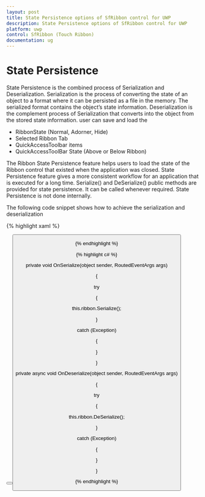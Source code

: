 ```yaml
---
layout: post
title: State Persistence options of SfRibbon control for UWP
description: State Persistence options of SfRibbon control for UWP
platform: uwp
control: SfRibbon (Touch Ribbon)
documentation: ug
---
```


# State Persistence

State Persistence is the combined process of Serialization and Deserialization. Serialization is the process of converting the state of an object to a format where it can be persisted as a file in the memory. The serialized format contains the object’s state information. Deserialization is the complement process of Serialization that converts into the object from the stored state information. user can save and load the

* RibbonState (Normal, Adorner, Hide)
* Selected Ribbon Tab
* QuickAccessToolbar items
* QuickAccessToolBar State (Above or Below Ribbon)

The Ribbon State Persistence feature helps users to load the state of the Ribbon control that existed when the application was closed. State Persistence feature gives a more consistent workflow for an application that is executed for a long time. Serialize() and DeSerialize() public methods are provided for state persistence. It can be called whenever required. State Persistence is not done internally.

The following code snippet shows how to achieve the serialization and deserialization

{% highlight xaml %}
<StackPanel>

<StackPanel>

<TextBlock Margin="5" Text="Serialize" />

<Button Click="OnSerialize" Content="Save" />

</StackPanel>

<StackPanel>

<TextBlock Margin="5" Text="DeSerialize " />

<Button Click="OnDeserialize" Content="Load" />

</StackPanel>

</StackPanel>

{% endhighlight %}



{% highlight c# %}

private void OnSerialize(object sender, RoutedEventArgs args)

{

try

{

this.ribbon.Serialize();

}

catch (Exception)

{

}

}

private async void OnDeserialize(object sender, RoutedEventArgs args)

{

try

{

this.ribbon.DeSerialize();

}

catch (Exception)

{

}

}



{% endhighlight %}

